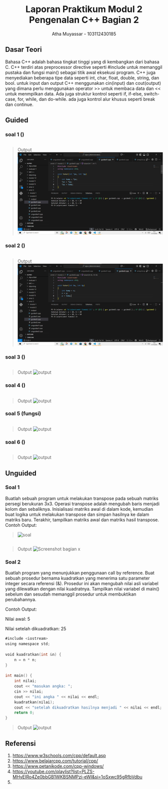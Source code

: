 # <h1 align="center">Laporan Praktikum Modul 2 <br> Pengenalan C++ Bagian 2 </h1>
<p align="center">Atha Muyassar - 103112430185</p>

## Dasar Teori

Bahasa C++ adalah bahasa tingkat tinggi yang di kembangkan dari bahasa C. C++ terdiri atas preprocessor directive seperti #include <iostream> untuk memanggil pustaka dan fungsi main() sebagai titik awal eksekusi program. C++ juga menyediakan beberapa tipe data seperti int, char, float, double, string, dan bool. untuk input dan output C++ menggunakan cin(input) dan cout(output) yang dimana perlu menggunakan operator >> untuk membaca data dan << untuk menmpilkan data. Ada juga struktur kontrol seperti if, if-else, switch-case, for, while, dan do-while. ada juga kontrol alur khusus seperti break dan continue.

## Guided

### soal 1 ()

```go

```
>Output
>![output](output/gu_1.jpg)

### soal 2 ()

```go

```
>Output
>![output](output/gu_2.jpg)

### soal 3 ()

```go

```
>Output
>![output](output/gu_3.jpg)

### soal 4 ()

```go

```
>Output
>![output](output/gu_4.jpg)

### soal 5 (fungsi)

```go

```
>Output
>![output](output/gu_5.jpg)

### soal 6 ()

```go

```
>Output
>![output](output/gu_6.jpg)

## Unguided

### Soal 1
Buatlah sebuah program untuk melakukan transpose pada sebuah matriks persegi berukuran 3x3. Operasi transpose adalah mengubah baris menjadi kolom dan sebaliknya. Inisialisasi matriks awal di dalam kode, kemudian buat logika untuk melakukan transpose dan simpan hasilnya ke dalam matriks baru. Terakhir, tampilkan matriks awal dan matriks hasil transpose.
Contoh Output:
>![soal](output/ngu!.jpg)

```go

```

> Output
> ![Screenshot bagian x](output/2.jpg)

### Soal 2
Buatlah program yang menunjukkan penggunaan call by reference. Buat sebuah prosedur bernama kuadratkan yang menerima satu parameter integer secara referensi (&). Prosedur ini akan mengubah nilai asli variabel yang dilewatkan dengan nilai kuadratnya. Tampilkan nilai variabel di main() sebelum dan sesudah memanggil prosedur untuk membuktikan perubahannya. 

Contoh Output:

Nilai awal: 5

Nilai setelah dikuadratkan: 25
```go
#include <iostream>
using namespace std;

void kuadratkan(int &n) {
    n = n * n;
}

int main() {
    int nilai;
    cout << "masukan angka: ";
    cin >> nilai;
    cout << "ini angka " << nilai << endl;
    kuadratkan(nilai);
    cout << "setelah dikuadratkan hasilnya menjadi " << nilai << endl;
    return 0;
}
```

> Output
> ![output](output/image.png)

## Referensi

1. https://www.w3schools.com/cpp/default.asp
2. https://www.belajarcpp.com/tutorial/cpp/
3. https://www.petanikode.com/cpp-windows/
4. https://youtube.com/playlist?list=PLZS-MHyEIRo4Ze0bbGB1WKBSNMPzi-eWI&si=1oSxwc95gRfbVdbu
5. 
